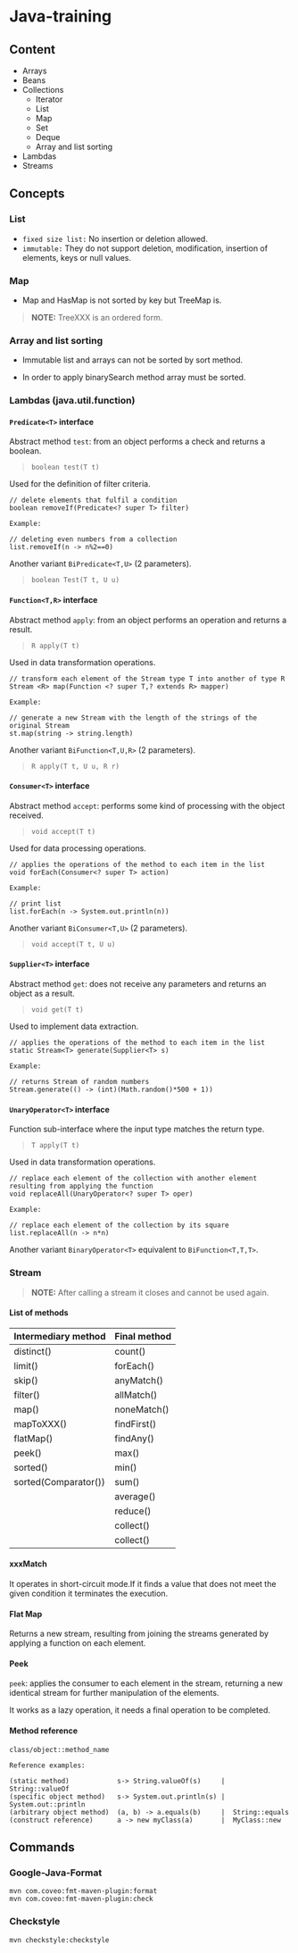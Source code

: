 # Java-training
## Content
- Arrays
- Beans 
- Collections
  * Iterator
  * List
  * Map
  * Set
  * Deque
  * Array and list sorting 
- Lambdas
- Streams

## Concepts

### List
- ```fixed size list:``` No insertion or deletion allowed.
- ```immutable:``` They do not support deletion, modification, insertion of elements, keys or null values.

### Map
- Map and HasMap is not sorted by key but TreeMap is.

> **NOTE:** TreeXXX is an ordered form.

### Array and list sorting

- Immutable list and arrays can not be sorted by sort method.

- In order to apply binarySearch method array must be sorted.

### Lambdas (java.util.function)

#### ```Predicate<T>``` interface

Abstract method ```test```: from an object performs a check and returns a boolean.
> ```boolean test(T t)```

Used for the definition of filter criteria.

```
// delete elements that fulfil a condition
boolean removeIf(Predicate<? super T> filter)
```

```
Example:

// deleting even numbers from a collection
list.removeIf(n -> n%2==0)
```

Another variant ```BiPredicate<T,U>``` (2 parameters).
> ```boolean Test(T t, U u)```


#### ```Function<T,R>``` interface 

Abstract method ```apply```: from an object performs an operation and returns a result.
> ```R apply(T t)```

Used in data transformation operations.
```
// transform each element of the Stream type T into another of type R
Stream <R> map(Function <? super T,? extends R> mapper)
```

```
Example:

// generate a new Stream with the length of the strings of the original Stream
st.map(string -> string.length)
```

Another variant ```BiFunction<T,U,R>``` (2 parameters).
> ```R apply(T t, U u, R r)```


#### ```Consumer<T>``` interface

Abstract method ```accept```: performs some kind of processing with the object received.
> ```void accept(T t)```

Used for data processing operations.
```
// applies the operations of the method to each item in the list
void forEach(Consumer<? super T> action)
```

```
Example:

// print list
list.forEach(n -> System.out.println(n))
```

Another variant ```BiConsumer<T,U>``` (2 parameters).
> ```void accept(T t, U u)```


#### ```Supplier<T>``` interface 

Abstract method ```get```: does not receive any parameters and returns an object as a result.
>```void get(T t) ```

Used to implement data extraction.
```
// applies the operations of the method to each item in the list
static Stream<T> generate(Supplier<T> s)
```

```
Example:

// returns Stream of random numbers
Stream.generate(() -> (int)(Math.random()*500 + 1))
```


#### ```UnaryOperator<T>``` interface
Function sub-interface where the input type matches the return type.
>``` T apply(T t) ```

Used in data transformation operations.
```
// replace each element of the collection with another element resulting from applying the function
void replaceAll(UnaryOperator<? super T> oper)
```

```
Example:

// replace each element of the collection by its square
list.replaceAll(n -> n*n)
```

Another variant ```BinaryOperator<T>``` equivalent to ```BiFunction<T,T,T>```.

### Stream
> **NOTE:** After calling a stream it closes and cannot be used again.

#### List of methods
| **Intermediary method** | **Final method** |
|-------------------------|------------------|
| distinct()              | count()          |
| limit()                 | forEach()        |
| skip()                  | anyMatch()       |
| filter()                | allMatch()       |
| map()                   | noneMatch()      |
| mapToXXX()              | findFirst()      |
| flatMap()               | findAny()        |
| peek()                  | max()            |
| sorted()                | min()            |
| sorted(Comparator())    | sum()            |
|                         | average()        |
|                         | reduce()         |
|                         | collect()        |
|                         | collect()        |

#### xxxMatch
It operates in short-circuit mode.If it finds a value that does not meet the given condition it 
terminates the execution.

#### Flat Map
Returns a new stream, resulting from joining the streams generated by applying a function on 
each element.

#### Peek
```peek```: applies the consumer to each element in the stream, returning a new identical stream for
further manipulation of the elements.

It works as a lazy operation, it needs a final operation to be completed.

#### Method reference
```
class/object::method_name
```
```
Reference examples:

(static method)            s-> String.valueOf(s)     |  String::valueOf
(specific object method)   s-> System.out.println(s) |  System.out::println
(arbitrary object method)  (a, b) -> a.equals(b)     |  String::equals
(construct reference)      a -> new myClass(a)       |  MyClass::new
```

## Commands

### Google-Java-Format

```
mvn com.coveo:fmt-maven-plugin:format
mvn com.coveo:fmt-maven-plugin:check
```

### Checkstyle

```
mvn checkstyle:checkstyle
```